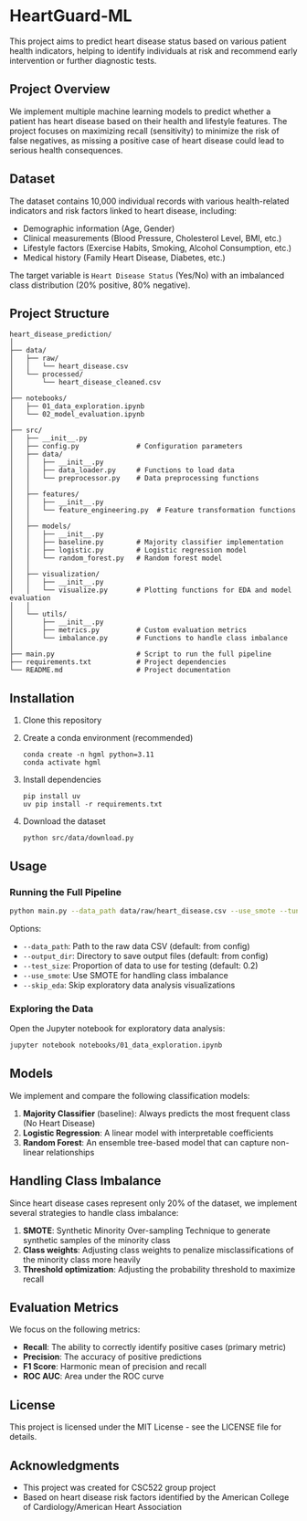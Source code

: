 # HeartGuard-ML

This project aims to predict heart disease status based on various patient health indicators, helping to identify individuals at risk and recommend early intervention or further diagnostic tests.

## Project Overview

We implement multiple machine learning models to predict whether a patient has heart disease based on their health and lifestyle features. The project focuses on maximizing recall (sensitivity) to minimize the risk of false negatives, as missing a positive case of heart disease could lead to serious health consequences.

## Dataset

The dataset contains 10,000 individual records with various health-related indicators and risk factors linked to heart disease, including:

- Demographic information (Age, Gender)
- Clinical measurements (Blood Pressure, Cholesterol Level, BMI, etc.)
- Lifestyle factors (Exercise Habits, Smoking, Alcohol Consumption, etc.)
- Medical history (Family Heart Disease, Diabetes, etc.)

The target variable is `Heart Disease Status` (Yes/No) with an imbalanced class distribution (20% positive, 80% negative).

## Project Structure

```
heart_disease_prediction/
│
├── data/
│   ├── raw/
│   │   └── heart_disease.csv
│   └── processed/
│       └── heart_disease_cleaned.csv
│
├── notebooks/
│   ├── 01_data_exploration.ipynb
│   └── 02_model_evaluation.ipynb
│
├── src/
│   ├── __init__.py
│   ├── config.py              # Configuration parameters
│   ├── data/
│   │   ├── __init__.py
│   │   ├── data_loader.py     # Functions to load data
│   │   └── preprocessor.py    # Data preprocessing functions
│   │
│   ├── features/
│   │   ├── __init__.py
│   │   └── feature_engineering.py  # Feature transformation functions
│   │
│   ├── models/
│   │   ├── __init__.py
│   │   ├── baseline.py        # Majority classifier implementation
│   │   ├── logistic.py        # Logistic regression model
│   │   └── random_forest.py   # Random forest model
│   │
│   ├── visualization/
│   │   ├── __init__.py
│   │   └── visualize.py       # Plotting functions for EDA and model evaluation
│   │
│   └── utils/
│       ├── __init__.py
│       ├── metrics.py         # Custom evaluation metrics
│       └── imbalance.py       # Functions to handle class imbalance
│
├── main.py                    # Script to run the full pipeline
├── requirements.txt           # Project dependencies
└── README.md                  # Project documentation
```

## Installation

1. Clone this repository
2. Create a conda environment (recommended)
   ```
   conda create -n hgml python=3.11
   conda activate hgml
   ```
3. Install dependencies
   ```
   pip install uv
   uv pip install -r requirements.txt
   ```

4. Download the dataset
   ```
   python src/data/download.py
   ```

## Usage

### Running the Full Pipeline

```bash
python main.py --data_path data/raw/heart_disease.csv --use_smote --tune_models --run_fairness
```

Options:
- `--data_path`: Path to the raw data CSV (default: from config)
- `--output_dir`: Directory to save output files (default: from config)
- `--test_size`: Proportion of data to use for testing (default: 0.2)
- `--use_smote`: Use SMOTE for handling class imbalance
- `--skip_eda`: Skip exploratory data analysis visualizations

### Exploring the Data

Open the Jupyter notebook for exploratory data analysis:
```bash
jupyter notebook notebooks/01_data_exploration.ipynb
```

## Models

We implement and compare the following classification models:

1. **Majority Classifier** (baseline): Always predicts the most frequent class (No Heart Disease)
2. **Logistic Regression**: A linear model with interpretable coefficients
3. **Random Forest**: An ensemble tree-based model that can capture non-linear relationships

## Handling Class Imbalance

Since heart disease cases represent only 20% of the dataset, we implement several strategies to handle class imbalance:

1. **SMOTE**: Synthetic Minority Over-sampling Technique to generate synthetic samples of the minority class
2. **Class weights**: Adjusting class weights to penalize misclassifications of the minority class more heavily
3. **Threshold optimization**: Adjusting the probability threshold to maximize recall

## Evaluation Metrics

We focus on the following metrics:

- **Recall**: The ability to correctly identify positive cases (primary metric)
- **Precision**: The accuracy of positive predictions
- **F1 Score**: Harmonic mean of precision and recall
- **ROC AUC**: Area under the ROC curve

## License

This project is licensed under the MIT License - see the LICENSE file for details.

## Acknowledgments

- This project was created for CSC522 group project
- Based on heart disease risk factors identified by the American College of Cardiology/American Heart Association